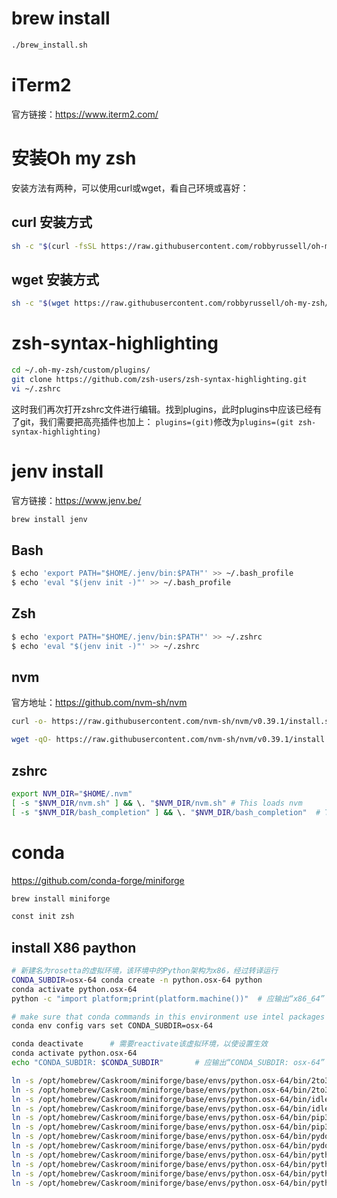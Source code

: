 # brew install

```bash
./brew_install.sh
```

# iTerm2

官方链接：https://www.iterm2.com/

# 安装Oh my zsh

安装方法有两种，可以使用curl或wget，看自己环境或喜好：

## curl 安装方式

```bash
sh -c "$(curl -fsSL https://raw.githubusercontent.com/robbyrussell/oh-my-zsh/master/tools/install.sh)"
```

## wget 安装方式

```bash
sh -c "$(wget https://raw.githubusercontent.com/robbyrussell/oh-my-zsh/master/tools/install.sh -O -)"
```

# zsh-syntax-highlighting

```bash
cd ~/.oh-my-zsh/custom/plugins/
git clone https://github.com/zsh-users/zsh-syntax-highlighting.git
vi ~/.zshrc
```

这时我们再次打开zshrc文件进行编辑。找到plugins，此时plugins中应该已经有了git，我们需要把高亮插件也加上：
`plugins=(git)`修改为`plugins=(git zsh-syntax-highlighting)`


# jenv install

官方链接：https://www.jenv.be/

```bash
brew install jenv
```

## Bash

```bash
$ echo 'export PATH="$HOME/.jenv/bin:$PATH"' >> ~/.bash_profile
$ echo 'eval "$(jenv init -)"' >> ~/.bash_profile
```

## Zsh

```bash
$ echo 'export PATH="$HOME/.jenv/bin:$PATH"' >> ~/.zshrc
$ echo 'eval "$(jenv init -)"' >> ~/.zshrc
```

## nvm

官方地址：https://github.com/nvm-sh/nvm

```bash
curl -o- https://raw.githubusercontent.com/nvm-sh/nvm/v0.39.1/install.sh | bash
```

```bash
wget -qO- https://raw.githubusercontent.com/nvm-sh/nvm/v0.39.1/install.sh | bash
```

## zshrc

```bash
export NVM_DIR="$HOME/.nvm"
[ -s "$NVM_DIR/nvm.sh" ] && \. "$NVM_DIR/nvm.sh" # This loads nvm
[ -s "$NVM_DIR/bash_completion" ] && \. "$NVM_DIR/bash_completion"  # This loads nvm bash_completion
```

# conda

https://github.com/conda-forge/miniforge

```bash
brew install miniforge
```

```bash
const init zsh
```

## install X86 paython

```bash
# 新建名为rosetta的虚拟环境，该环境中的Python架构为x86，经过转译运行
CONDA_SUBDIR=osx-64 conda create -n python.osx-64 python
conda activate python.osx-64
python -c "import platform;print(platform.machine())"  # 应输出“x86_64”

# make sure that conda commands in this environment use intel packages
conda env config vars set CONDA_SUBDIR=osx-64

conda deactivate      # 需要reactivate该虚拟环境，以使设置生效
conda activate python.osx-64
echo "CONDA_SUBDIR: $CONDA_SUBDIR"       # 应输出“CONDA_SUBDIR: osx-64”
```

```bash
ln -s /opt/homebrew/Caskroom/miniforge/base/envs/python.osx-64/bin/2to3 /usr/local/bin/2to3
ln -s /opt/homebrew/Caskroom/miniforge/base/envs/python.osx-64/bin/2to3-3.10 -> /usr/local/bin/2to3-3.10
ln -s /opt/homebrew/Caskroom/miniforge/base/envs/python.osx-64/bin/idle3 -> /usr/local/bin/idle3
ln -s /opt/homebrew/Caskroom/miniforge/base/envs/python.osx-64/bin/idle3.10 -> /usr/local/bin/idle3.10
ln -s /opt/homebrew/Caskroom/miniforge/base/envs/python.osx-64/bin/pip3 -> /usr/local/bin/pip3
ln -s /opt/homebrew/Caskroom/miniforge/base/envs/python.osx-64/bin/pip3.10 -> /usr/local/bin/pip3.10
ln -s /opt/homebrew/Caskroom/miniforge/base/envs/python.osx-64/bin/pydoc3 -> /usr/local/bin/pydoc3
ln -s /opt/homebrew/Caskroom/miniforge/base/envs/python.osx-64/bin/pydoc3.10 -> /usr/local/bin/pydoc3.10
ln -s /opt/homebrew/Caskroom/miniforge/base/envs/python.osx-64/bin/python3 -> /usr/local/bin/python3
ln -s /opt/homebrew/Caskroom/miniforge/base/envs/python.osx-64/bin/python3-config -> /usr/local/bin/python3-config
ln -s /opt/homebrew/Caskroom/miniforge/base/envs/python.osx-64/bin/python3.10 -> /usr/local/bin/python3.10
ln -s /opt/homebrew/Caskroom/miniforge/base/envs/python.osx-64/bin/python3.10-config -> /usr/local/bin/python3.10-config
```
